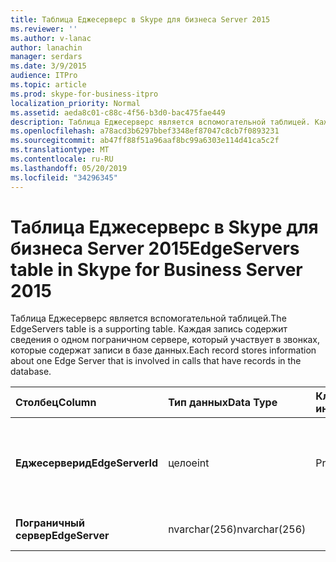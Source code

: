 ```yaml
---
title: Таблица Еджесерверс в Skype для бизнеса Server 2015
ms.reviewer: ''
ms.author: v-lanac
author: lanachin
manager: serdars
ms.date: 3/9/2015
audience: ITPro
ms.topic: article
ms.prod: skype-for-business-itpro
localization_priority: Normal
ms.assetid: aeda8c01-c88c-4f56-b3d0-bac475fae449
description: Таблица Еджесерверс является вспомогательной таблицей. Каждая запись содержит сведения о одном пограничном сервере, который участвует в звонках, которые содержат записи в базе данных.
ms.openlocfilehash: a78acd3b6297bbef3348ef87047c8cb7f0893231
ms.sourcegitcommit: ab47ff88f51a96aaf8bc99a6303e114d41ca5c2f
ms.translationtype: MT
ms.contentlocale: ru-RU
ms.lasthandoff: 05/20/2019
ms.locfileid: "34296345"
---
```

# <a name="edgeservers-table-in-skype-for-business-server-2015"></a><span data-ttu-id="d26c2-104">Таблица Еджесерверс в Skype для бизнеса Server 2015</span><span class="sxs-lookup"><span data-stu-id="d26c2-104">EdgeServers table in Skype for Business Server 2015</span></span>
 
<span data-ttu-id="d26c2-105">Таблица Еджесерверс является вспомогательной таблицей.</span><span class="sxs-lookup"><span data-stu-id="d26c2-105">The EdgeServers table is a supporting table.</span></span> <span data-ttu-id="d26c2-106">Каждая запись содержит сведения о одном пограничном сервере, который участвует в звонках, которые содержат записи в базе данных.</span><span class="sxs-lookup"><span data-stu-id="d26c2-106">Each record stores information about one Edge Server that is involved in calls that have records in the database.</span></span>
  
|<span data-ttu-id="d26c2-107">**Столбец**</span><span class="sxs-lookup"><span data-stu-id="d26c2-107">**Column**</span></span>|<span data-ttu-id="d26c2-108">**Тип данных**</span><span class="sxs-lookup"><span data-stu-id="d26c2-108">**Data Type**</span></span>|<span data-ttu-id="d26c2-109">**Ключ/индекс**</span><span class="sxs-lookup"><span data-stu-id="d26c2-109">**Key/Index**</span></span>|<span data-ttu-id="d26c2-110">**Сведения**</span><span class="sxs-lookup"><span data-stu-id="d26c2-110">**Details**</span></span>|
|:-----|:-----|:-----|:-----|
|<span data-ttu-id="d26c2-111">**Еджесерверид**</span><span class="sxs-lookup"><span data-stu-id="d26c2-111">**EdgeServerId**</span></span> <br/> |<span data-ttu-id="d26c2-112">целое</span><span class="sxs-lookup"><span data-stu-id="d26c2-112">int</span></span>  <br/> |<span data-ttu-id="d26c2-113">Primary</span><span class="sxs-lookup"><span data-stu-id="d26c2-113">Primary</span></span>  <br/> |<span data-ttu-id="d26c2-114">Уникальный номер, идентифицирующий этот сервер пограничного сервера.</span><span class="sxs-lookup"><span data-stu-id="d26c2-114">Unique number identifying this Edge Server.</span></span>  <br/> |
|<span data-ttu-id="d26c2-115">**Пограничный сервер**</span><span class="sxs-lookup"><span data-stu-id="d26c2-115">**EdgeServer**</span></span> <br/> |<span data-ttu-id="d26c2-116">nvarchar(256)</span><span class="sxs-lookup"><span data-stu-id="d26c2-116">nvarchar(256)</span></span>  <br/> | <br/> |<span data-ttu-id="d26c2-117">Имя пограничного сервера.</span><span class="sxs-lookup"><span data-stu-id="d26c2-117">Edge Server name.</span></span>  <br/> |
   

